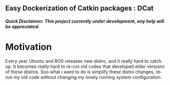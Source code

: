 ## Easy Dockerization of Catkin packages : DCat

##### Quick Disclaimer: This project currently under development, any help will be appreciated.

# Motivation
Every year Ubuntu and ROS releases new distro, and it really hard to catch up. It becomes
really hard to re-run old codes that developed elder versions of those distros. Soo what i
want to do is simplify these distro changes, re-run my old code without changing my lovely
running system configuration.